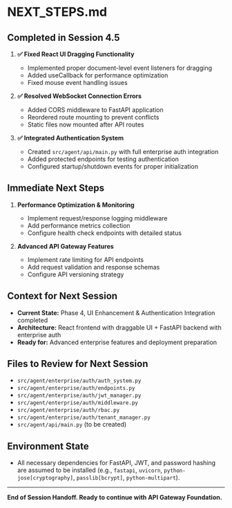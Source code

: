 # NEXT_STEPS.md

## Completed in Session 4.5
1. **✅ Fixed React UI Dragging Functionality**
   - Implemented proper document-level event listeners for dragging
   - Added useCallback for performance optimization
   - Fixed mouse event handling issues

2. **✅ Resolved WebSocket Connection Errors**
   - Added CORS middleware to FastAPI application
   - Reordered route mounting to prevent conflicts
   - Static files now mounted after API routes

3. **✅ Integrated Authentication System**
   - Created `src/agent/api/main.py` with full enterprise auth integration
   - Added protected endpoints for testing authentication
   - Configured startup/shutdown events for proper initialization

## Immediate Next Steps
1. **Performance Optimization & Monitoring**
   - Implement request/response logging middleware
   - Add performance metrics collection
   - Configure health check endpoints with detailed status

2. **Advanced API Gateway Features**
   - Implement rate limiting for API endpoints
   - Add request validation and response schemas
   - Configure API versioning strategy

## Context for Next Session
- **Current State:** Phase 4, UI Enhancement & Authentication Integration completed
- **Architecture:** React frontend with draggable UI + FastAPI backend with enterprise auth
- **Ready for:** Advanced enterprise features and deployment preparation

## Files to Review for Next Session
- `src/agent/enterprise/auth/auth_system.py`
- `src/agent/enterprise/auth/endpoints.py`
- `src/agent/enterprise/auth/jwt_manager.py`
- `src/agent/enterprise/auth/middleware.py`
- `src/agent/enterprise/auth/rbac.py`
- `src/agent/enterprise/auth/tenant_manager.py`
- `src/agent/api/main.py` (to be created)

## Environment State
- All necessary dependencies for FastAPI, JWT, and password hashing are assumed to be installed (e.g., `fastapi`, `uvicorn`, `python-jose[cryptography]`, `passlib[bcrypt]`, `python-multipart`).

---

**End of Session Handoff. Ready to continue with API Gateway Foundation.**
